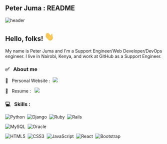 ## Peter Juma : README
![header](https://capsule-render.vercel.app/api?type=soft&color=auto&height=80&section=header&text=Peter%20Juma&fontSize=50)

## Hello, folks! <img src="https://raw.githubusercontent.com/peterjuma/peterjuma/main/wave.gif" width="30px">

My name is Peter Juma and I'm a Support Engineer/Web Developer/DevOps engineer. I live in Nairobi, Kenya, and work at GitHub as a Support Engineer.

### :white_check_mark:   About me

:rocket:   Personal Website :  [![](https://img.shields.io/badge/-Tech%20blog-yellowgreen?style=for-the-badge&logo=github&link=https://peterjuma.github.io/)](https://peterjuma.com/)

:rocket:   Resume :   [![](https://img.shields.io/badge/LinkedIn-0077B5?style=for-the-badge&logo=linkedin&logoColor=white)](https://www.linkedin.com/in/peterwjuma)

### :computer:   Skills :

![Python](https://img.shields.io/badge/python%20-%236DB33F.svg?&style=for-the-badge&logo=python&logoColor=white)  ![Django](https://img.shields.io/badge/django%20-%236DB33F.svg?&style=for-the-badge&logo=django&logoColor=white)  ![Ruby](https://img.shields.io/badge/ruby-%23CC342D.svg?&style=for-the-badge&logo=ruby&logoColor=white)  ![Rails](https://img.shields.io/badge/rails-%23CC342D.svg?&style=for-the-badge&logo=rails&logoColor=white) 

![MySQL](https://img.shields.io/badge/mysql-%2300f.svg?&style=for-the-badge&logo=mysql&logoColor=white)  ![Oracle](https://img.shields.io/badge/oracle%20-%23F00000.svg?&style=for-the-badge&logo=oracle&logoColor=white) 

![HTML5](https://img.shields.io/badge/html5%20-%23E34F26.svg?&style=for-the-badge&logo=html5&logoColor=white)  ![CSS3](https://img.shields.io/badge/css3%20-%231572B6.svg?&style=for-the-badge&logo=css3&logoColor=white)  ![JavaScript](https://img.shields.io/badge/javascript%20-%23323330.svg?&style=for-the-badge&logo=javascript&logoColor=%23F7DF1E)  ![React](https://img.shields.io/badge/react-61DAFB.svg?&style=for-the-badge&logo=react&logoColor=white)  ![Bootstrap](https://img.shields.io/badge/bootstrap%20-%23563D7C.svg?&style=for-the-badge&logo=bootstrap&logoColor=white)
